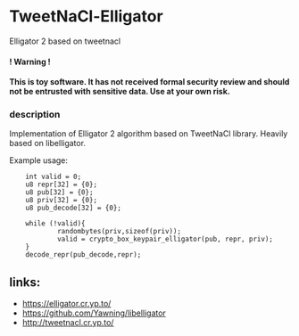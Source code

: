 # TweetNaCl-Elligator
Elligator 2 based on tweetnacl

#### ! Warning !
#### This is toy software. It has not received formal security review and should not be entrusted with sensitive data. Use at your own risk.


### description

Implementation of Elligator 2 algorithm based on TweetNaCl library.
Heavily based on libelligator.

Example usage:

        int valid = 0;
        u8 repr[32] = {0};
        u8 pub[32] = {0};
        u8 priv[32] = {0};
        u8 pub_decode[32] = {0};

        while (!valid){
                randombytes(priv,sizeof(priv));
                valid = crypto_box_keypair_elligator(pub, repr, priv);
        }
        decode_repr(pub_decode,repr);

## links:
* https://elligator.cr.yp.to/
* https://github.com/Yawning/libelligator
* http://tweetnacl.cr.yp.to/
